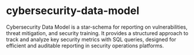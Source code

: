 # cybersecurity-data-model
Cybersecurity Data Model is a star-schema for reporting on vulnerabilities, threat mitigation, and security training. It provides a structured approach to track and analyze key security metrics with SQL queries, designed for efficient and auditable reporting in security operations platforms.
